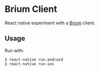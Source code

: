 # Brium Client

React native experiment with a [Brium](https://brium.me) client.

## Usage

Run with:
```
$ react-native run-android
$ react-native run-ios
```
